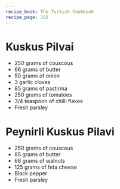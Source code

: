 ```yaml
---
recipe_book: The Turkish Cookbook
recipe_page: 332
---
```


# Kuskus Pilvai

- 250 grams of couscous
- 66 grams of butter
- 50 grams of onion
- 3 garlic cloves
- 85 grams of pastirma
- 250 grams of tomatoes
- 3/4 teaspoon of chilli flakes
- Fresh parsley

# Peynirli Kuskus Pilavi

- 250 grams of couscous
- 85 grams of butter
- 66 grams of walnuts
- 125 grams of feta cheese
- Black pepper
- Fresh parsley